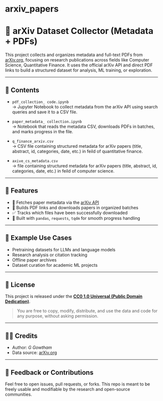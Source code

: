 # arxiv_papers
# 🧠 arXiv Dataset Collector (Metadata + PDFs)

This project collects and organizes metadata and full-text PDFs from [arXiv.org](https://arxiv.org), focusing on research publications across fields like Computer Science, Quantitative Finance. It uses the official arXiv API and direct PDF links to build a structured dataset for analysis, ML training, or exploration.

---

## 📁 Contents

- `pdf_collection_ code.ipynb`  
  → Jupyter Notebook to collect metadata from the arXiv API using search queries and save it to a CSV file.

- `paper_metadata_ collection.ipynb`  
  → Notebook that reads the metadata CSV, downloads PDFs in batches, and marks progress in the file.

- `q_finance_arxiv.csv`  
  → CSV file containing structured metadata for arXiv papers (title, abstract, id, categories, date, etc.) in feild of quantitative finance.

- `axive_cs_metadata.csv`  
  → file containing structured metadata for arXiv papers (title, abstract, id, categories, date, etc.) in feild of computer science.

---

## 🚀 Features

- 🔎 Fetches paper metadata via the [arXiv API](https://info.arxiv.org/help/api/index.html)
- 📄 Builds PDF links and downloads papers in organized batches
- ✅ Tracks which files have been successfully downloaded
- 🐼 Built with `pandas`, `requests`, `tqdm` for smooth progress handling

---

## 🧪 Example Use Cases

- Pretraining datasets for LLMs and language models
- Research analysis or citation tracking
- Offline paper archives
- Dataset curation for academic ML projects

---

## 📜 License

This project is released under the **[CC0 1.0 Universal (Public Domain Dedication)](https://creativecommons.org/publicdomain/zero/1.0/)**.

> You are free to copy, modify, distribute, and use the data and code for any purpose, without asking permission.

---

## 🙋‍♂️ Credits

- Author: *G Gowtham*
- Data source: [arXiv.org](https://arxiv.org)

---

## 💬 Feedback or Contributions

Feel free to open issues, pull requests, or forks. This repo is meant to be freely usable and modifiable by the research and open-source communities.

